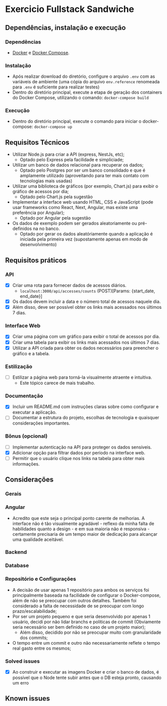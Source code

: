 # Exercicio Fullstack Sandwiche

## Dependências, instalação e execução

### Dependências
* [Docker](https://www.docker.com) e [Docker Compose](https://docs.docker.com/compose/).

### Instalação
* Após realizar download do diretório, configure o arquivo `.env` com as variáveis de ambiente (uma cópia do arquivo `env.reference` renomeada para `.env` é suficiente para realizar testes)
* Dentro do diretório principal, execute a etapa de geração dos containers do Docker Compose, utilizando o comando:  ```docker-compose build```

### Execução

* Dentro do diretório principal, execute o comando para iniciar o docker-compose: ```docker-compose up```


## Requisitos Técnicos
* Utilizar Node.js para criar a API (express, NestJs, etc);
    * Optado pelo Express pela facilidade e simpliciade;
* Utilizar um banco de dados relacional para recuperar os dados;
    * Optado pelo Postgres por ser um banco consolidado e que é amplamente utilizado (aproveitando para ter mais contato com tecnologias mais usadas)
* Utilizar uma biblioteca de gráficos (por exemplo, Chart.js) para exibir o gráfico de acessos por dia;
    * Optado pelo Chart.js pela sugestão
* Implementar a interface web usando HTML, CSS e JavaScript (pode usar frameworks como React, Next, Angular, mas existe uma preferência por Angular);
    * Optado por Angular pela sugestão 
* Os dados de exemplo podem ser gerados aleatoriamente ou pré-definidos na no banco.
    * Optado por gerar os dados aleatóriamente quando a aplicação é iniciada pela primeira vez (supostamente apenas em modo de desenvolvimento)

## Requisitos práticos
### API

- [x] Criar uma rota para fornecer dados de acessos diários.
   * ` localhost:3000/api/accesses/counts ` (POST)[Params: {start_date, end_date}]
- [x] Os dados devem incluir a data e o número total de acessos naquele dia.
- [x] Além disso, deve ser possível obter os links mais acessados nos últimos 7 dias.

### Interface Web

- [x] Criar uma página com um gráfico para exibir o total de acessos por dia.
- [x] Criar uma tabela para exibir os links mais acessados nos últimos 7 dias.
- [x] Utilizar a API criada para obter os dados necessários para preencher o gráfico e a tabela.

### Estilização
- [ ] Estilizar a página web para torná-la visualmente atraente e intuitiva.
    * Este tópico carece de mais trabalho.

### Documentação
- [x] Incluir um README.md com instruções claras sobre como configurar e executar a aplicação.
- [ ] Documentar a estrutura do projeto, escolhas de tecnologia e quaisquer considerações importantes.

### Bônus (opcional)
- [ ] Implementar autenticação na API para proteger os dados sensíveis.
- [x] Adicionar opção para filtrar dados por período na interface web.
- [ ] Permitir que o usuário clique nos links na tabela para obter mais informações.

## Considerações

### Gerais

### Angular
* Acredito que este seja o principal ponto carente de melhorias. A interface não é tão visualmente agradável - reflexo da minha falta de habilidades quanto a design - e em sua maioria não é responsiva - certamente precisaria de um tempo maior de dedicação para alcançar uma qualidade aceitável.

### Backend

### Database

### Repositório e Configurações
* A decisão de usar apenas 1 repositório para ambos os serviços foi principalmente baseada na facilidade de configurar o Docker-compose, além de não se preocupar com outros detalhes. Também foi considerado a falta de necessidade de se preocupar com longo prazo/escalabilidade;
* Por ser um projeto pequeno e que seria desenvolvido por apenas 1 usuário, decidi por não lidar branchs e politicas de commit (Obviamente seria necessário ser bem definido no caso de um projeto maior);
   * Além disso, decidido por não se preocupar muito com granularidade dos commits;
* O tempo entre um commit e outro não necessariamente reflete o tempo real gasto entre os mesmos;


### Solved issues
- [x] Ao construir e executar as imagens Docker e criar o banco de dados, é possível que o Node tente subir antes que o DB esteja pronto, causando um erro

## Known issues

